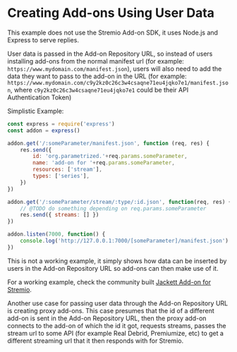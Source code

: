 # Creating Add-ons Using User Data

This example does not use the Stremio Add-on SDK, it uses Node.js and Express to serve replies.

User data is passed in the Add-on Repository URL, so instead of users installing add-ons from the normal manifest url (for example: `https://www.mydomain.com/manifest.json`), users will also need to add the data they want to pass to the add-on in the URL (for example: `https://www.mydomain.com/c9y2kz0c26c3w4csaqne71eu4jqko7e1/manifest.json`, where `c9y2kz0c26c3w4csaqne71eu4jqko7e1` could be their API Authentication Token)

Simplistic Example:

```javascript
const express = require('express')
const addon = express()

addon.get('/:someParameter/manifest.json', function (req, res) {
    res.send({
        id: 'org.parametrized.'+req.params.someParameter,
        name: 'add-on for '+req.params.someParameter,
        resources: ['stream'],
        types: ['series'],
    })
})

addon.get('/:someParameter/stream/:type/:id.json', function(req, res) {
    // @TODO do something depending on req.params.someParameter
    res.send({ streams: [] })
})

addon.listen(7000, function() {
    console.log('http://127.0.0.1:7000/[someParameter]/manifest.json')
})
```

This is not a working example, it simply shows how data can be inserted by users in the Add-on Repository URL so add-ons can then make use of it.

For a working example, check the community built [Jackett Add-on for Stremio](https://github.com/BoredLama/stremio-jackett-addon).

Another use case for passing user data through the Add-on Repository URL is creating proxy add-ons. This case presumes that the id of a different add-on is sent in the Add-on Repository URL, then the proxy add-on connects to the add-on of which the id it got, requests streams, passes the stream url to some API (for example Real Debrid, Premiumize, etc) to get a different streaming url that it then responds with for Stremio.
